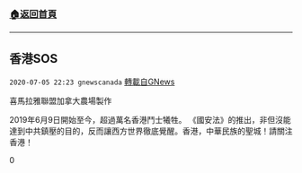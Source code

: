 ###  [:house:返回首頁](https://github.com/ourhimalayas/txt)
---

## 香港SOS
`2020-07-05 22:23 gnewscanada` [轉載自GNews](https://gnews.org/zh-hant/255095/)

喜馬拉雅聯盟加拿大農場製作

2019年6月9日開始至今，超過萬名香港鬥士犧牲。 《國安法》的推出，非但沒能達到中共鎮壓的目的，反而讓西方世界徹底覺醒。香港，中華民族的聖城！請關注香港！

0
